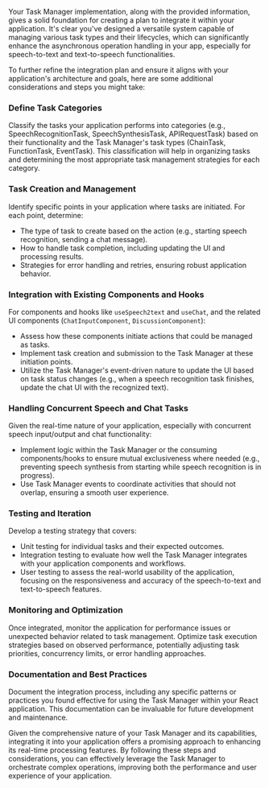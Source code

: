 Your Task Manager implementation, along with the provided information, gives a solid foundation for creating a plan to integrate it within your application. It's clear you've designed a versatile system capable of managing various task types and their lifecycles, which can significantly enhance the asynchronous operation handling in your app, especially for speech-to-text and text-to-speech functionalities.

To further refine the integration plan and ensure it aligns with your application's architecture and goals, here are some additional considerations and steps you might take:

### Define Task Categories
Classify the tasks your application performs into categories (e.g., SpeechRecognitionTask, SpeechSynthesisTask, APIRequestTask) based on their functionality and the Task Manager's task types (ChainTask, FunctionTask, EventTask). This classification will help in organizing tasks and determining the most appropriate task management strategies for each category.

### Task Creation and Management
Identify specific points in your application where tasks are initiated. For each point, determine:
- The type of task to create based on the action (e.g., starting speech recognition, sending a chat message).
- How to handle task completion, including updating the UI and processing results.
- Strategies for error handling and retries, ensuring robust application behavior.

### Integration with Existing Components and Hooks
For components and hooks like `useSpeech2text` and `useChat`, and the related UI components (`ChatInputComponent`, `DiscussionComponent`):
- Assess how these components initiate actions that could be managed as tasks.
- Implement task creation and submission to the Task Manager at these initiation points.
- Utilize the Task Manager's event-driven nature to update the UI based on task status changes (e.g., when a speech recognition task finishes, update the chat UI with the recognized text).

### Handling Concurrent Speech and Chat Tasks
Given the real-time nature of your application, especially with concurrent speech input/output and chat functionality:
- Implement logic within the Task Manager or the consuming components/hooks to ensure mutual exclusiveness where needed (e.g., preventing speech synthesis from starting while speech recognition is in progress).
- Use Task Manager events to coordinate activities that should not overlap, ensuring a smooth user experience.

### Testing and Iteration
Develop a testing strategy that covers:
- Unit testing for individual tasks and their expected outcomes.
- Integration testing to evaluate how well the Task Manager integrates with your application components and workflows.
- User testing to assess the real-world usability of the application, focusing on the responsiveness and accuracy of the speech-to-text and text-to-speech features.

### Monitoring and Optimization
Once integrated, monitor the application for performance issues or unexpected behavior related to task management. Optimize task execution strategies based on observed performance, potentially adjusting task priorities, concurrency limits, or error handling approaches.

### Documentation and Best Practices
Document the integration process, including any specific patterns or practices you found effective for using the Task Manager within your React application. This documentation can be invaluable for future development and maintenance.

Given the comprehensive nature of your Task Manager and its capabilities, integrating it into your application offers a promising approach to enhancing its real-time processing features. By following these steps and considerations, you can effectively leverage the Task Manager to orchestrate complex operations, improving both the performance and user experience of your application.